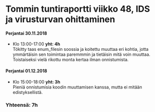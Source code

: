# Tommin tuntiraportti viikko 48, IDS ja virusturvan ohittaminen

#### Perjantai 30.11.2018
* Klo 13:00-17:00 **yht: 4h**  
Tökitty taas enum_filesin soossia ja koitettu muuttaa eri kohtia, jotta ymmärtäisin sen toimintaa paremmmin ja tietäisin mitä voin muuttaa.  
Toistaiseksi vielä rikottu monta kertaa ilman onnistumista.  
  
#### Perjantai 01.12.2018
* Klo 15:00-18:00 **yht: 3h**  
Pieniä onnistumisia koodin muuttamisen kanssa, mutta ei mitään edistyksellistä.

### Yhteensä: 7h
